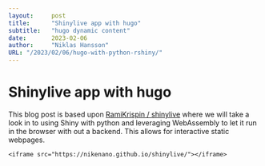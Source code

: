```yaml
---
layout:     post 
title:      "Shinylive app with hugo"
subtitle:   "hugo dynamic content"
date:       2023-02-06
author:     "Niklas Hansson"
URL: "/2023/02/06/hugo-with-python-rshiny/"
---
```

# Shinylive app with hugo

This blog post is based upon [RamiKrispin
/
shinylive](https://github.com/RamiKrispin/shinylive) where we will take a look in to using Shiny with python and leveraging WebAssembly to let it run in the browser with out a backend. This allows for interactive static webpages. 

```
<iframe src="https://nikenano.github.io/shinylive/"></iframe>
```
